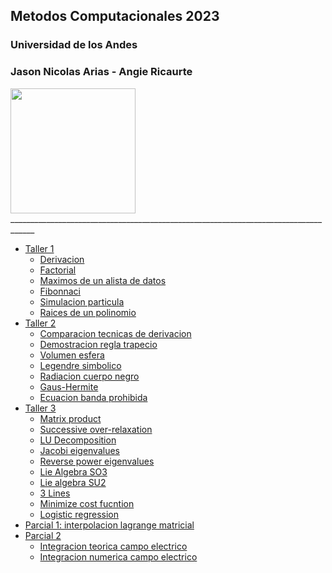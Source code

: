 ## Metodos Computacionales 2023
### Universidad de los Andes
### Jason Nicolas Arias - Angie Ricaurte
<img src="http://revistaeducacionvirtual.com/wp-content/uploads/2016/09/universidad-de-los-andes-logo.png" height="200" />
<br>
____________________________________________________________________________________

<ul>
    <li>
        <a href="https://github.com/JsNcAr/Metodos1_JasonArias_AngieRicaurte/tree/main/Tareas/Taller_01" target="_blank">Taller 1</a> 
        <ul>
            <li><a href="https://github.com/JsNcAr/Metodos1_JasonArias_AngieRicaurte/tree/main/Tareas/Taller_01/Derivacion" target="_blank">Derivacion</a> <br> </li>
            <li><a href="https://github.com/JsNcAr/Metodos1_JasonArias_AngieRicaurte/blob/main/Tareas/Taller_01/2_01_Factorial.ipynb" target="_blank">Factorial</a> <br> </li>
            <li><a href="https://github.com/JsNcAr/Metodos1_JasonArias_AngieRicaurte/blob/main/Tareas/Taller_01/2_02_Maximos.ipynb" target="_blank">Maximos de un alista de datos</a> <br> </li>
            <li><a href="https://github.com/JsNcAr/Metodos1_JasonArias_AngieRicaurte/blob/main/Tareas/Taller_01/2_03_fibonnaci.ipynb" target="_blank">Fibonnaci</a> <br> </li>
            <li><a href="https://github.com/JsNcAr/Metodos1_JasonArias_AngieRicaurte/blob/main/Tareas/Taller_01/2_08_Particles.ipynb" target="_blank">Simulacion particula</a> <br> </li>
            <li><a href="https://github.com/JsNcAr/Metodos1_JasonArias_AngieRicaurte/blob/main/Tareas/Taller_01/3_10_3_Raices_Polinomio.ipynb" target="_blank">Raices de un polinomio</a> <br> </li>
        </ul>
    </li>
    <li>
        <a href="https://github.com/JsNcAr/Metodos1_JasonArias_AngieRicaurte/tree/main/Tareas/Taller_02" target="_blank">Taller 2</a> 
        <ul>
            <li><a href="https://github.com/JsNcAr/Metodos1_JasonArias_AngieRicaurte/blob/main/Tareas/Taller_02/Derivadas_8.ipynb" target="_blank">Comparacion tecnicas de derivacion</a> <br> </li>
            <li><a href="https://github.com/JsNcAr/Metodos1_JasonArias_AngieRicaurte/blob/main/Tareas/Taller_02/Integracion_01.jpg" target="_blank">Demostracion regla trapecio</a> <br> </li>
            <li><a href="https://github.com/JsNcAr/Metodos1_JasonArias_AngieRicaurte/blob/main/Tareas/Taller_02/Integracion_07.ipynb" target="_blank">Volumen esfera</a> <br> </li>
            <li><a href="https://github.com/JsNcAr/Metodos1_JasonArias_AngieRicaurte/blob/main/Tareas/Taller_02/Integracion_14.ipynb" target="_blank">Legendre simbolico</a> <br> </li>
            <li><a href="https://github.com/JsNcAr/Metodos1_JasonArias_AngieRicaurte/blob/main/Tareas/Taller_02/Integracion_17.ipynb" target="_blank">Radiacion cuerpo negro</a> <br> </li>
            <li><a href="https://github.com/JsNcAr/Metodos1_JasonArias_AngieRicaurte/blob/main/Tareas/Taller_02/Integracion_18.ipynb" target="_blank">Gaus-Hermite</a> <br> </li>
            <li><a href="https://github.com/JsNcAr/Metodos1_JasonArias_AngieRicaurte/blob/main/Tareas/Taller_02/Integracion_19.ipynb" target="_blank">Ecuacion banda prohibida</a> <br> </li>
        </ul>
    </li>
    <li>
        <a href="https://github.com/JsNcAr/Metodos1_JasonArias_AngieRicaurte/tree/main/Tareas/Taller_03" target="_blank">Taller 3</a> 
        <ul>
            <li><a href="https://github.com/JsNcAr/Metodos1_JasonArias_AngieRicaurte/blob/main/Tareas/Taller_03/LinearAlgrebra_03.ipynb" target="_blank">Matrix product</a> <br> </li>
            <li><a href="https://github.com/JsNcAr/Metodos1_JasonArias_AngieRicaurte/blob/main/Tareas/Taller_03/LinearAlgebra_06.ipynb" target="_blank">Successive over-relaxation</a> <br> </li>
            <li><a href="https://github.com/JsNcAr/Metodos1_JasonArias_AngieRicaurte/blob/main/Tareas/Taller_03/LinearAlgebra_07.ipynb" target="_blank">LU Decomposition</a> <br> </li>
            <li><a href="https://github.com/JsNcAr/Metodos1_JasonArias_AngieRicaurte/blob/main/Tareas/Taller_03/LinearAlgebra_09.ipynb" target="_blank">Jacobi eigenvalues</a> <br> </li>
            <li><a href="https://github.com/JsNcAr/Metodos1_JasonArias_AngieRicaurte/blob/main/Tareas/Taller_03/LinearAlgebra_10.ipynb" target="_blank">Reverse power eigenvalues</a> <br> </li>
            <li><a href="https://github.com/JsNcAr/Metodos1_JasonArias_AngieRicaurte/blob/main/Tareas/Taller_03/LinearAlgebra_13.ipynb" target="_blank">Lie Algebra SO3</a> <br> </li>
            <li><a href="https://github.com/JsNcAr/Metodos1_JasonArias_AngieRicaurte/blob/main/Tareas/Taller_03/LinearAlgebra_14.ipynb" target="_blank">Lie algebra SU2</a> <br> </li>
            <li><a href="https://github.com/JsNcAr/Metodos1_JasonArias_AngieRicaurte/blob/main/Tareas/Taller_03/LeastSquares_01.ipynb" target="_blank">3 Lines</a> <br> </li>
            <li><a href="https://github.com/JsNcAr/Metodos1_JasonArias_AngieRicaurte/blob/main/Tareas/Taller_03/LeastSquares_06.pdf" target="_blank">Minimize cost fucntion</a> <br> </li>
            <li><a href="https://github.com/JsNcAr/Metodos1_JasonArias_AngieRicaurte/blob/main/Tareas/Taller_03/LeastSquares_07.ipynb" target="_blank">Logistic regression</a> <br> </li>
        </ul>
    </li>
    <li>
        <a href="https://github.com/JsNcAr/Metodos1_JasonArias_AngieRicaurte/blob/main/Parcial_1/p1.ipynb" target="_blank">Parcial 1: interpolacion lagrange matricial</a> 
    </li>
    <li>
        <a href="https://github.com/JsNcAr/Metodos1_JasonArias_AngieRicaurte/tree/main/Parcial_2" target="_blank">Parcial 2</a> 
        <ul>
            <li><a href="https://github.com/JsNcAr/Metodos1_JasonArias_AngieRicaurte/blob/main/Parcial_2/Ejercicio_integracion_teorico_22.pdf" target="_blank">Integracion teorica campo electrico</a> <br> </li>
            <li><a href="https://github.com/JsNcAr/Metodos1_JasonArias_AngieRicaurte/blob/main/Parcial_2/p2.ipynb" target="_blank">Integracion numerica campo electrico</a> <br> </li>
        </ul>
    </li>
</ul>